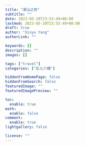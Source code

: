 ```yaml
---
title: "潮汕之旅"
subtitle: ""
date: 2023-05-28T23:53:49+08:00
lastmod: 2023-05-28T23:53:49+08:00
draft: true
author: "Xinyu Yang"
authorLink: ""

keywords: []
description: ""
images: []

tags: ["travel"]
categories: ["乱七八糟"]

hiddenFromHomePage: false
hiddenFromSearch: false
featuredImage: ""
featuredImagePreview: ""

toc:
  enable: true
math:
  enable: false
comment:
  enable: true
lightgallery: false

license: ""
---
```


<!--more-->
